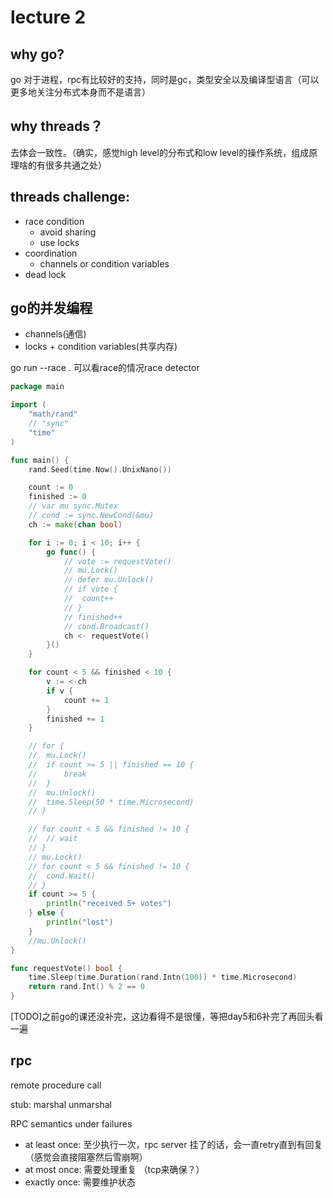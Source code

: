 # lecture 2

## why go?

go 对于进程，rpc有比较好的支持，同时是gc，类型安全以及编译型语言（可以更多地关注分布式本身而不是语言）

## why threads？

去体会一致性。（确实，感觉high level的分布式和low level的操作系统，组成原理啥的有很多共通之处）

## threads challenge:

- race condition
  - avoid sharing
  - use locks
- coordination
  - channels or condition variables
- dead lock

## go的并发编程

- channels(通信)
- locks + condition variables(共享内存)

go run --race . 可以看race的情况race detector

```go
package main

import (
	"math/rand"
	// "sync"
	"time"
)

func main() {
	rand.Seed(time.Now().UnixNano())

	count := 0
	finished := 0
	// var mu sync.Mutex
	// cond := sync.NewCond(&mu)
	ch := make(chan bool)

	for i := 0; i < 10; i++ {
		go func() {
			// vote := requestVote()
			// mu.Lock()
			// defer mu.Unlock()
			// if vote {
			// 	count++
			// }
			// finished++
			// cond.Broadcast()
			ch <- requestVote()
		}()
	}

	for count < 5 && finished < 10 {
		v := <-ch
		if v {
			count += 1
		}
		finished += 1
	}

	// for {
	// 	mu.Lock()
	// 	if count >= 5 || finished == 10 {
	// 		break
	// 	}
	// 	mu.Unlock()
	// 	time.Sleep(50 * time.Microsecond)
	// }

	// for count < 5 && finished != 10 {
	// 	// wait
	// }
	// mu.Lock()
	// for count < 5 && finished != 10 {
	// 	cond.Wait()
	// }
	if count >= 5 {
		println("received 5+ votes")
	} else {
		println("lost")
	}
	//mu.Unlock()
}

func requestVote() bool {
	time.Sleep(time.Duration(rand.Intn(100)) * time.Microsecond)
	return rand.Int() % 2 == 0
}

```

[TODO]之前go的课还没补完，这边看得不是很懂，等把day5和6补完了再回头看一遍

## rpc 

remote procedure call

stub: marshal unmarshal

RPC semantics under failures

- at least once: 至少执行一次，rpc server 挂了的话，会一直retry直到有回复（感觉会直接阻塞然后雪崩啊）
- at most once: 需要处理重复 （tcp来确保？）
- exactly once: 需要维护状态